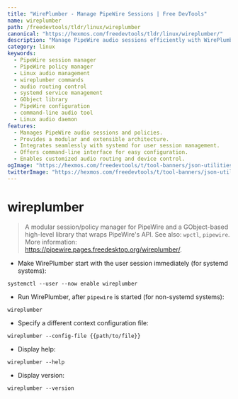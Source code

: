 ```yaml
---
title: "WirePlumber - Manage PipeWire Sessions | Free DevTools"
name: wireplumber
path: /freedevtools/tldr/linux/wireplumber
canonical: "https://hexmos.com/freedevtools/tldr/linux/wireplumber/"
description: "Manage PipeWire audio sessions efficiently with WirePlumber.  Control audio routing and policies using simple commands. Free online tool, no registration required."
category: linux
keywords:
  - PipeWire session manager
  - PipeWire policy manager
  - Linux audio management
  - wireplumber commands
  - audio routing control
  - systemd service management
  - GObject library
  - PipeWire configuration
  - command-line audio tool
  - Linux audio daemon
features:
  - Manages PipeWire audio sessions and policies.
  - Provides a modular and extensible architecture.
  - Integrates seamlessly with systemd for user session management.
  - Offers command-line interface for easy configuration.
  - Enables customized audio routing and device control.
ogImage: "https://hexmos.com/freedevtools/t/tool-banners/json-utilities-banner.png"
twitterImage: "https://hexmos.com/freedevtools/t/tool-banners/json-utilities-banner.png"
---
```


# wireplumber

> A modular session/policy manager for PipeWire and a GObject-based high-level library that wraps PipeWire's API.
> See also: `wpctl`, `pipewire`.
> More information: <https://pipewire.pages.freedesktop.org/wireplumber/>.

- Make WirePlumber start with the user session immediately (for systemd systems):

`systemctl --user --now enable wireplumber`

- Run WirePlumber, after `pipewire` is started (for non-systemd systems):

`wireplumber`

- Specify a different context configuration file:

`wireplumber --config-file {{path/to/file}}`

- Display help:

`wireplumber --help`

- Display version:

`wireplumber --version`
